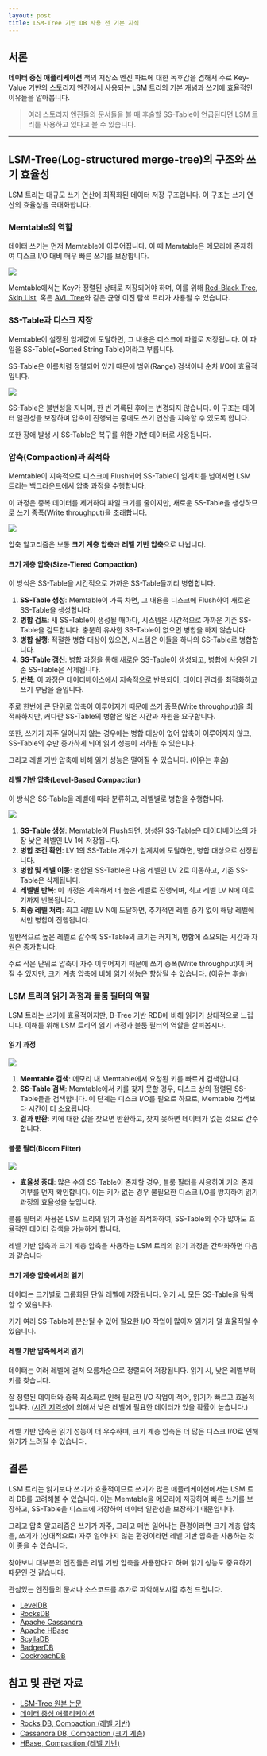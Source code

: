 ```yaml
---
layout: post
title: LSM-Tree 기반 DB 사용 전 기본 지식
---
```


## 서론

**데이터 중심 애플리케이션** 책의 저장소 엔진 파트에 대한 독후감을 겸해서 주로 Key-Value 기반의 스토리지 엔진에서 사용되는 LSM 트리의 기본 개념과 쓰기에 효율적인 이유들을 알아봅니다.

> 여러 스토리지 엔진들의 문서들을 볼 때 후술할 SS-Table이 언급된다면 LSM 트리를 사용하고 있다고 볼 수 있습니다.

---

## LSM-Tree(Log-structured merge-tree)의 구조와 쓰기 효율성

LSM 트리는 대규모 쓰기 연산에 최적화된 데이터 저장 구조입니다. 이 구조는 쓰기 연산의 효율성을 극대화합니다.

### Memtable의 역할

데이터 쓰기는 먼저 Memtable에 이루어집니다. 이 때 Memtable은 메모리에 존재하여 디스크 I/O 대비 매우 빠른 쓰기를 보장합니다.

![](/public/img/2024-01-01-1.png)

Memtable에서는 Key가 정렬된 상태로 저장되어야 하며, 이를 위해 [Red-Black Tree](https://ko.wikipedia.org/wiki/%EB%A0%88%EB%93%9C-%EB%B8%94%EB%9E%99_%ED%8A%B8%EB%A6%AC), [Skip List](https://en.wikipedia.org/wiki/Skip_list), 혹은 [AVL Tree](https://en.wikipedia.org/wiki/AVL_tree)와 같은 균형 이진 탐색 트리가 사용될 수 있습니다.

### SS-Table과 디스크 저장

Memtable이 설정된 임계값에 도달하면, 그 내용은 디스크에 파일로 저장됩니다. 이 파일을 SS-Table(=Sorted String Table)이라고 부릅니다.

SS-Table은 이름처럼 정렬되어 있기 때문에 범위(Range) 검색이나 순차 I/O에 효율적입니다.

![](/public/img/2024-01-01-2.png)

SS-Table은 불변성을 지니며, 한 번 기록된 후에는 변경되지 않습니다. 이 구조는 데이터 일관성을 보장하며 압축이 진행되는 중에도 쓰기 연산을 지속할 수 있도록 합니다.

또한 장애 발생 시 SS-Table은 복구를 위한 기반 데이터로 사용됩니다.

### 압축(Compaction)과 최적화

Memtable이 지속적으로 디스크에 Flush되어 SS-Table이 임계치를 넘어서면 LSM 트리는 백그라운드에서 압축 과정을 수행합니다.

이 과정은 중복 데이터를 제거하여 파일 크기를 줄이지만, 새로운 SS-Table을 생성하므로 쓰기 증폭(Write throughput)을 초래합니다.

![](/public/img/2024-01-01-3.png)

압축 알고리즘은 보통 **크기 계층 압축**과 **레벨 기반 압축**으로 나뉩니다.

#### 크기 계층 압축(Size-Tiered Compaction)

이 방식은 SS-Table을 시간적으로 가까운 SS-Table들끼리 병합합니다.

1. **SS-Table 생성**: Memtable이 가득 차면, 그 내용을 디스크에 Flush하여 새로운 SS-Table을 생성합니다.
2. **병합 검토**: 새 SS-Table이 생성될 때마다, 시스템은 시간적으로 가까운 기존 SS-Table을 검토합니다. 충분히 유사한 SS-Table이 없으면 병합을 하지 않습니다.
3. **병합 실행**: 적절한 병합 대상이 있으면, 시스템은 이들을 하나의 SS-Table로 병합합니다.
4. **SS-Table 갱신**: 병합 과정을 통해 새로운 SS-Table이 생성되고, 병합에 사용된 기존 SS-Table은 삭제됩니다.
5. **반복**: 이 과정은 데이터베이스에서 지속적으로 반복되어, 데이터 관리를 최적화하고 쓰기 부담을 줄입니다.

주로 한번에 큰 단위로 압축이 이루어지기 때문에 쓰기 증폭(Write throughput)을 최적화하지만, 커다란 SS-Table의 병합은 많은 시간과 자원을 요구합니다.

또한, 쓰기가 자주 일어나지 않는 경우에는 병합 대상이 없어 압축이 이루어지지 않고, SS-Table의 수만 증가하게 되어 읽기 성능이 저하될 수 있습니다.

그리고 레벨 기반 압축에 비해 읽기 성능은 떨어질 수 있습니다. (이유는 후술)

#### 레벨 기반 압축(Level-Based Compaction)

이 방식은 SS-Table을 레벨에 따라 분류하고, 레벨별로 병합을 수행합니다.

![](/public/img/2024-01-01-4.png)

1. **SS-Table 생성**: Memtable이 Flush되면, 생성된 SS-Table은 데이터베이스의 가장 낮은 레벨인 LV 1에 저장됩니다.
2. **병합 조건 확인**: LV 1의 SS-Table 개수가 임계치에 도달하면, 병합 대상으로 선정됩니다.
3. **병합 및 레벨 이동**: 병합된 SS-Table은 다음 레벨인 LV 2로 이동하고, 기존 SS-Table은 삭제됩니다.
4. **레벨별 반복**: 이 과정은 계속해서 더 높은 레벨로 진행되며, 최고 레벨 LV N에 이르기까지 반복됩니다.
5. **최종 레벨 처리**: 최고 레벨 LV N에 도달하면, 추가적인 레벨 증가 없이 해당 레벨에서만 병합이 진행됩니다.


일반적으로 높은 레벨로 갈수록 SS-Table의 크기는 커지며, 병합에 소요되는 시간과 자원은 증가합니다.

주로 작은 단위로 압축이 자주 이루어지기 때문에 쓰기 증폭(Write throughput)이 커질 수 있지만, 크기 계층 압축에 비해 읽기 성능은 향상될 수 있습니다. (이유는 후술)

### LSM 트리의 읽기 과정과 블룸 필터의 역할

LSM 트리는 쓰기에 효율적이지만, B-Tree 기반 RDB에 비해 읽기가 상대적으로 느립니다. 이해를 위해 LSM 트리의 읽기 과정과 블룸 필터의 역할을 살펴봅시다.

#### 읽기 과정

![](/public/img/2024-01-01-5.png)

1. **Memtable 검색**: 메모리 내 Memtable에서 요청된 키를 빠르게 검색합니다.
2. **SS-Table 검색**: Memtable에서 키를 찾지 못할 경우, 디스크 상의 정렬된 SS-Table들을 검색합니다. 이 단계는 디스크 I/O를 필요로 하므로, Memtable 검색보다 시간이 더 소요됩니다.
3. **결과 반환**: 키에 대한 값을 찾으면 반환하고, 찾지 못하면 데이터가 없는 것으로 간주합니다.

#### 블룸 필터(Bloom Filter)

![](/public/img/2024-01-01-6.png)

- **효율성 증대**: 많은 수의 SS-Table이 존재할 경우, 블룸 필터를 사용하여 키의 존재 여부를 먼저 확인합니다. 이는 키가 없는 경우 불필요한 디스크 I/O를 방지하여 읽기 과정의 효율성을 높입니다.

블룸 필터의 사용은 LSM 트리의 읽기 과정을 최적화하여, SS-Table의 수가 많아도 효율적인 데이터 검색을 가능하게 합니다.

레벨 기반 압축과 크기 계층 압축을 사용하는 LSM 트리의 읽기 과정을 간략화하면 다음과 같습니다

#### 크기 계층 압축에서의 읽기

데이터는 크기별로 그룹화된 단일 레벨에 저장됩니다. 읽기 시, 모든 SS-Table을 탐색할 수 있습니다.

키가 여러 SS-Table에 분산될 수 있어 필요한 I/O 작업이 많아져 읽기가 덜 효율적일 수 있습니다.

#### 레벨 기반 압축에서의 읽기

데이터는 여러 레벨에 걸쳐 오름차순으로 정렬되어 저장됩니다. 읽기 시, 낮은 레벨부터 키를 찾습니다.

잘 정렬된 데이터와 중복 최소화로 인해 필요한 I/O 작업이 적어, 읽기가 빠르고 효율적입니다. ([시간 지역성](https://itwiki.kr/w/%EC%B0%B8%EC%A1%B0_%EC%A7%80%EC%97%AD%EC%84%B1)에 의해서 낮은 레벨에 필요한 데이터가 있을 확률이 높습니다.)

---

레벨 기반 압축은 읽기 성능이 더 우수하며, 크기 계층 압축은 더 많은 디스크 I/O로 인해 읽기가 느려질 수 있습니다.

## 결론

LSM 트리는 읽기보다 쓰기가 효율적이므로 쓰기가 많은 애플리케이션에서는 LSM 트리 DB를 고려해볼 수 있습니다. 이는 Memtable을 메모리에 저장하여 빠른 쓰기를 보장하고, SS-Table을 디스크에 저장하여 데이터 일관성을 보장하기 때문입니다.

그리고 압축 알고리즘은 쓰기가 자주, 그리고 매번 일어나는 환경이라면 크기 계층 압축을, 쓰기가 (상대적으로) 자주 일어나지 않는 환경이라면 레벨 기반 압축을 사용하는 것이 좋을 수 있습니다.

찾아보니 대부분의 엔진들은 레벨 기반 압축을 사용한다고 하며 읽기 성능도 중요하기 때문인 것 같습니다.

관심있는 엔진들의 문서나 소스코드를 추가로 파악해보시길 추천 드립니다.

- [LevelDB](https://github.com/google/leveldb)
- [RocksDB](https://github.com/facebook/rocksdb)
- [Apache Cassandra](https://github.com/apache/cassandra)
- [Apache HBase](https://github.com/apache/hbase)
- [ScyllaDB](https://github.com/scylladb/scylladb)
- [BadgerDB](https://github.com/dgraph-io/badger)
- [CockroachDB](https://github.com/cockroachdb/cockroach)

## 참고 및 관련 자료

- [LSM-Tree 원본 논문](https://www.cs.umb.edu/~poneil/lsmtree.pdf)
- [데이터 중심 애플리케이션](https://www.yes24.com/Product/Goods/59566585)
- [Rocks DB, Compaction (레벨 기반)](https://github.com/facebook/rocksdb/wiki/Compaction)
- [Cassandra DB, Compaction (크기 계층)](https://cassandra.apache.org/doc/stable/cassandra/operating/compaction/index.html)
- [HBase, Compaction (레벨 기반)](https://hbase.apache.org/book.html#compaction)
